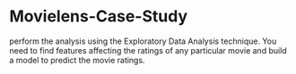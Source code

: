 # Movielens-Case-Study
 perform the analysis using the Exploratory Data Analysis technique. You need to find features affecting the ratings of any particular movie and build a model to predict the movie ratings.
